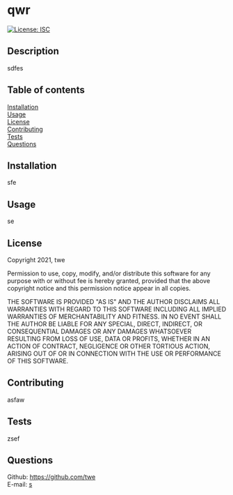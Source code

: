 # qwr

[![License: ISC](https://img.shields.io/badge/License-ISC-brightgreen.svg)](https://opensource.org/licenses/ISC)

Description
------------
sdfes

Table of contents
---------------
[Installation](#Installation)<br />
[Usage](#Usage)<br />
[License](#License)<br />
[Contributing](#Contributing)<br />
[Tests](#Tests)<br />
[Questions](#Questions)

Installation
-------------------
sfe

Usage
-------------
se

License
------------------

  
  Copyright 2021,  twe

  Permission to use, copy, modify, and/or distribute this software for any purpose with or without fee is hereby granted, provided that the above copyright notice and this permission notice appear in all copies.
  
  THE SOFTWARE IS PROVIDED "AS IS" AND THE AUTHOR DISCLAIMS ALL WARRANTIES WITH REGARD TO THIS SOFTWARE INCLUDING ALL IMPLIED WARRANTIES OF MERCHANTABILITY AND FITNESS. IN NO EVENT SHALL THE AUTHOR BE LIABLE FOR ANY SPECIAL, DIRECT, INDIRECT, OR CONSEQUENTIAL DAMAGES OR ANY DAMAGES WHATSOEVER RESULTING FROM LOSS OF USE, DATA OR PROFITS, WHETHER IN AN ACTION OF CONTRACT, NEGLIGENCE OR OTHER TORTIOUS ACTION, ARISING OUT OF OR IN CONNECTION WITH THE USE OR PERFORMANCE OF THIS SOFTWARE.
  

Contributing
-----------------------
asfaw

Tests
---------------
zsef

Questions
----------
Github: <a href="https://github.com/twe">https://github.com/twe</a><br />
E-mail: <a href="mailto: s">s</a>
